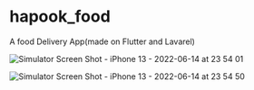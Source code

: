 # hapook_food

A food Delivery App(made on Flutter and Lavarel)


![Simulator Screen Shot - iPhone 13 - 2022-06-14 at 23 54 01](https://user-images.githubusercontent.com/77845658/173664637-9ad49eeb-8ba1-4ff8-9d95-51af84b0d3ed.png)

![Simulator Screen Shot - iPhone 13 - 2022-06-14 at 23 54 50](https://user-images.githubusercontent.com/77845658/173664679-d538a5b8-d4a9-401d-aa52-0a8a80540cef.png)



